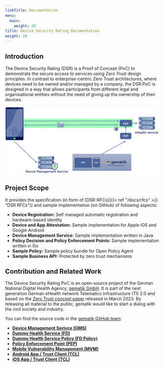 ```yaml
---
linkTitle: Documentation
menu:
  main:
    weight: 20
title: Device Security Rating Documentation
weight: 20
---
```

## Introduction
The Device Security Rating (DSR) is a Proof of Concept (PoC) to demonstrate the secure access to services using Zero Trust design principles. In contrast to enterprise-centric Zero Trust architectures, where devices need to be owned and/or managed by a company, the DSR PoC is designed in a way that allows participants from different legal and organisational entities without the need of giving up the ownership of their devices. 

![DSR Overview](dsr_overview.png)

## Project Scope
It provides the specification (in form of [DSR-RFCs]({{< ref "/docs/rfcs" >}} "DSR RFCs")) and sample implementation (on GitHub) of following aspects:
* **Device Registration:** Self managed automatic registration and hardware-based identity
* **Device and App Attestation:** Sample implementation for Apple iOS and Google Android
* **Device Management Service:** Sample implementation written in Java
* **Policy Decision and Policy Enforcement Points:** Sample implementation written in Go
* **Sample Policy:** Sample policy bundle for Open Policy Agent
* **Sample Business API:** Protected by zero trust mechanisms

## Contribution and Related Work
The Device Security Rating PoC is an open-source project of the German National Digital Health Agency, [gematik GmbH](https://www.gematik.de/). It is part of the next generation German eHealth network Telematics Infrastructure (TI) 2.0 and based on the [Zero Trust concept paper](https://fachportal.gematik.de/fileadmin/Fachportal/Downloadcenter/gemKPT_Zero_Trust_V1.0.0.pdf) released in March 2023. By releasing all material to the public, gematik would like to start a dialog with the civil society and industry.

You can find the source code in the [gematik GitHub team](https://github.com/gematik):
* **[Device Management Serivce (GMS)](https://github.com/gematik/poc-dsr-gms)**
* **[Dummy Health Service (FD)](https://github.com/gematik/poc-dsr-fd)**
* **[Dummy Health Service Policy (FD Policy)](https://github.com/gematik/poc-dsr-fachdienst-policy)**
* **[Policy Enforcement Point (PEP)](https://github.com/gematik/poc-dsr-pep)**
* **[Mobile Vulnerability Management (MVM)](https://github.com/gematik/ref-dsr-cpe-cve-matcher)**
* **[Android App / Trust Client (TCL)](https://github.com/gematik/poc-dsr-android)**
* **[iOS App / Trust Client (TCL)](https://github.com/gematik/poc-dsr-ios)**